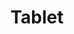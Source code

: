 ---
title: Tablet
taxonomy:
    category:
        - docs
visible: true
highlight:
    enabled: false
---